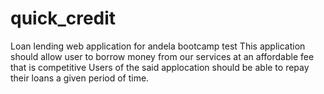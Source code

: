 # quick_credit
Loan lending web application for andela bootcamp test This application should allow user to borrow money from our services at an affordable fee that is competitive Users of the said applocation should be able to repay their loans a given period of time.
